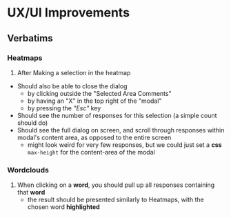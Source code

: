 # UX/UI Improvements

## Verbatims

### Heatmaps

1. After Making a selection in the heatmap

- Should also be able to close the dialog
    - by clicking outside the "Selected Area Comments"
    - by having an "X" in the top right of the "modal"
    - by pressing the _"Esc"_ key
- Should see the number of responses for this selection (a simple count should do)
- Should see the full dialog on screen, and scroll through responses within modal's content area, as opposed to the entire screen
    - might look weird for very few responses, but we could just set a **css** `max-height` for the content-area of the modal

### Wordclouds

1. When clicking on a **word**, you should pull up all responses containing that **word**
    - the result should be presented similarly to Heatmaps, with the chosen word **highlighted**